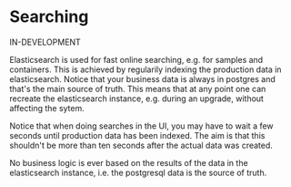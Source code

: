# Searching

IN-DEVELOPMENT

Elasticsearch is used for fast online searching, e.g. for samples and containers. This is achieved by regularily indexing the production data in elasticsearch. Notice that your business data is always in postgres and that's the main source of truth. This means that at any point one can recreate the elasticsearch instance, e.g. during an upgrade, without affecting the sytem.

Notice that when doing searches in the UI, you may have to wait a few seconds until production data has been indexed. The aim is that this shouldn't be more than ten seconds after the actual data was created.

No business logic is ever based on the results of the data in the elasticsearch instance, i.e. the postgresql data is the source of truth.

